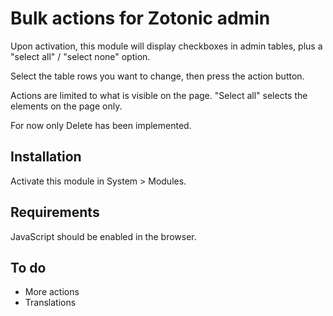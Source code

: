# Bulk actions for Zotonic admin

Upon activation, this module will display checkboxes in admin tables, plus a "select all" / "select none" option.

Select the table rows you want to change, then press the action button. 

Actions are limited to what is visible on the page. "Select all" selects the elements on the page only.

For now only Delete has been implemented.

## Installation

Activate this module in System > Modules.

## Requirements

JavaScript should be enabled in the browser.

## To do

* More actions
* Translations

